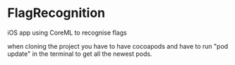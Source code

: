 # FlagRecognition
iOS app using CoreML to recognise flags

when cloning the project you have to have cocoapods and have to run "pod update" in the terminal to get all the newest pods.
